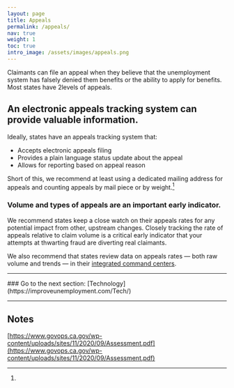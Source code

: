 ```yaml
---
layout: page
title: Appeals
permalink: /appeals/
nav: true
weight: 1
toc: true
intro_image: /assets/images/appeals.png
---
```


Claimants can file an appeal when they believe that the unemployment system has falsely denied them benefits or the ability to apply for benefits. Most states have 2levels of appeals.


## An electronic appeals tracking system can provide valuable information.
Ideally, states have an appeals tracking system that: 
*   Accepts electronic appeals filing
*   Provides a plain language status update about the appeal
*   Allows for reporting based on appeal reason 

Short of this, we recommend at least using a dedicated mailing address for appeals and counting appeals by mail piece or by weight.[^119]


### Volume and types of appeals are an important early indicator.
We recommend states keep a close watch on their appeals rates for any potential impact from other, upstream changes. Closely tracking the rate of appeals relative to claim volume is a critical early indicator that your attempts at thwarting fraud are diverting real claimants.

We also recommend that states review data on appeals rates — both raw volume and trends — in their [integrated command centers](https://improveunemployment.com/way_forward/#integrated-command-center).

<hr>
### Go to the next section: [Technology](https://improveunemployment.com/Tech/)
<hr>

<!-- Footnotes themselves at the bottom. -->
## Notes
[^119]:
  [https://www.govops.ca.gov/wp-content/uploads/sites/11/2020/09/Assessment.pdf](https://www.govops.ca.gov/wp-content/uploads/sites/11/2020/09/Assessment.pdf)
